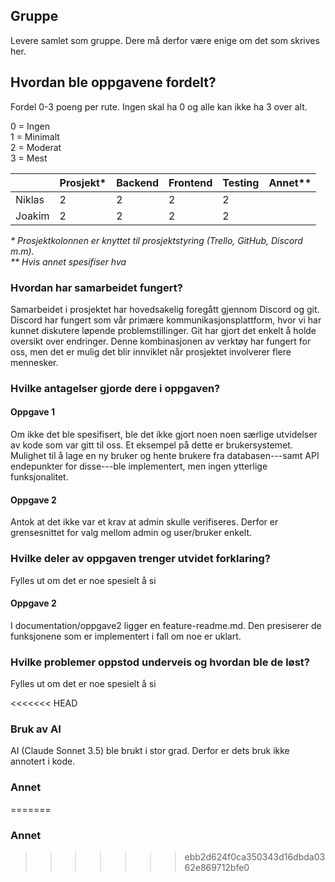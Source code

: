 ## Gruppe

Levere samlet som gruppe. Dere må derfor være enige om det som skrives her.

## Hvordan ble oppgavene fordelt?

Fordel 0-3 poeng per rute. Ingen skal ha 0 og alle kan ikke ha 3 over alt.

0 \= Ingen  
1 \= Minimalt  
2 \= Moderat  
3 \= Mest

|        | Prosjekt\* | Backend | Frontend | Testing | Annet\*\* |
| :----- | :--------- | :------ | :------- | :------ | :-------- |
| Niklas | 2          | 2       | 2        | 2       |           |
| Joakim | 2          | 2       | 2        | 2       |           |


*\* Prosjektkolonnen er knyttet til prosjektstyring (Trello, GitHub, Discord m.m).*  
*\*\* Hvis annet spesifiser hva*

### Hvordan har samarbeidet fungert?

Samarbeidet i prosjektet har hovedsakelig foregått gjennom Discord og git. Discord har fungert som vår primære kommunikasjonsplattform, hvor vi har kunnet diskutere løpende problemstillinger. Git har gjort det enkelt å holde oversikt over endringer. Denne kombinasjonen av verktøy har fungert for oss, men det er mulig det blir innviklet når prosjektet involverer flere mennesker.

### Hvilke antagelser gjorde dere i oppgaven?
#### Oppgave 1
Om ikke det ble spesifisert, ble det ikke gjort noen noen særlige utvidelser av kode som var gitt til oss. Et eksempel på dette er brukersystemet. Mulighet til å lage en ny bruker og hente brukere fra databasen---samt API endepunkter for disse---ble implementert, men ingen ytterlige funksjonalitet.

#### Oppgave 2

Antok at det ikke var et krav at admin skulle verifiseres. 
Derfor er grensesnittet for valg mellom admin og user/bruker enkelt.

### Hvilke deler av oppgaven trenger utvidet forklaring?

Fylles ut om det er noe spesielt å si

#### Oppgave 2

I documentation/oppgave2 ligger en feature-readme.md. 
Den presiserer de funksjonene som er implementert i fall om noe er uklart.

### Hvilke problemer oppstod underveis og hvordan ble de løst?

Fylles ut om det er noe spesielt å si

<<<<<<< HEAD
### Bruk av AI
AI (Claude Sonnet 3.5) ble brukt i stor grad. Derfor er dets bruk ikke annotert i kode.

### Annet
=======
### Annet
>>>>>>> ebb2d624f0ca350343d16dbda0362e869712bfe0
